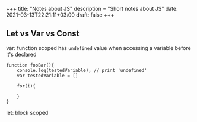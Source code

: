 +++
title: "Notes about JS"
description = "Short notes about JS"
date: 2021-03-13T22:21:11+03:00
draft: false
+++


Let vs Var vs Const
-------------------

var:
	function scoped
	has `undefined` value when accessing a variable before it's declared

```
function fooBar(){
	console.log(testedVariable); // print 'undefined'
	var testedVariable = []

	for(i){

	}
}
```

let:
	block scoped
